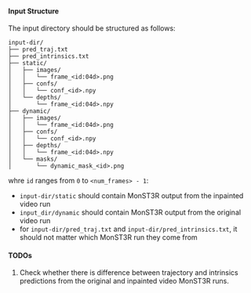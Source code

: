 #### Input Structure
The input directory should be structured as follows:

```
input-dir/
├── pred_traj.txt
├── pred_intrinsics.txt
├── static/
│   ├── images/
│   │   └── frame_<id:04d>.png
│   ├── confs/
│   │   └── conf_<id>.npy
│   └── depths/
│       └── frame_<id:04d>.npy
├── dynamic/
│   ├── images/
│   │   └── frame_<id:04d>.png
│   ├── confs/
│   │   └── conf_<id>.npy
│   ├── depths/
│   │   └── frame_<id:04d>.npy
│   └── masks/
│       └── dynamic_mask_<id>.png
```

whre `id` ranges from `0` to `<num_frames> - 1`:
- `input-dir/static` should contain MonST3R output from the inpainted video run
- `input_dir/dynamic` should contain MonST3R output from the original video run
- for `input-dir/pred_traj.txt` and `input-dir/pred_intrinsics.txt`, it should not matter which MonST3R run they come from

#### TODOs
1. Check whether there is difference between trajectory and intrinsics predictions from the original and inpainted video MonST3R runs.
